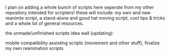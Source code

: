 I plan on adding a whole bunch of scripts here seperate from my other repository intended for scripters!
these will include: my own and new reanimte script, a stand-alone and good hat moving script, cool tips & tricks and a whole lot of general resources.

the unmade/unfinished scripts idea wall (updating):

mobile compatibility assisting scripts (movement and other stuff),
finalize my own reanimation scripts
